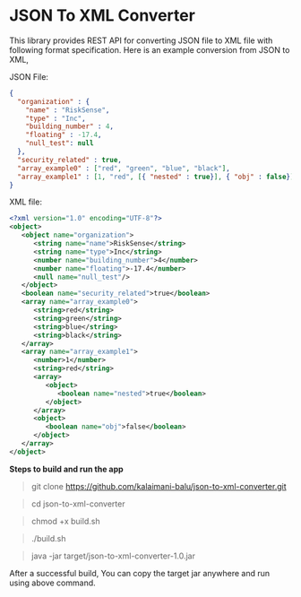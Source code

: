 # JSON To XML Converter

This library provides REST API for converting JSON file to XML file with following format specification. Here is an example conversion from JSON to XML,

JSON File:
```json
{
  "organization" : {
    "name" : "RiskSense",
    "type" : "Inc",
    "building_number" : 4,
    "floating" : -17.4,
    "null_test": null
  },
  "security_related" : true,
  "array_example0" : ["red", "green", "blue", "black"],
  "array_example1" : [1, "red", [{ "nested" : true}], { "obj" : false}]
}
``` 
XML file:
```xml
<?xml version="1.0" encoding="UTF-8"?>
<object>
   <object name="organization">
      <string name="name">RiskSense</string>
      <string name="type">Inc</string>
      <number name="building_number">4</number>
      <number name="floating">-17.4</number>
      <null name="null_test"/>
   </object>
   <boolean name="security_related">true</boolean>
   <array name="array_example0">
      <string>red</string>
      <string>green</string>
      <string>blue</string>
      <string>black</string>
   </array>
   <array name="array_example1">
      <number>1</number>
      <string>red</string>
      <array>
         <object>
            <boolean name="nested">true</boolean>
         </object>
      </array>
      <object>
         <boolean name="obj">false</boolean>
      </object>
   </array>
</object>
```
**Steps to build and run the app**

> git clone https://github.com/kalaimani-balu/json-to-xml-converter.git

> cd json-to-xml-converter

> chmod +x build.sh

> ./build.sh

> java -jar target/json-to-xml-converter-1.0.jar

After a successful build, You can copy the target jar anywhere and run using above command.
